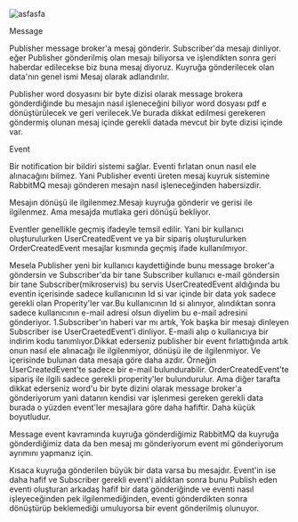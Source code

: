 
![asfasfa](https://user-images.githubusercontent.com/97520268/158588786-2a0310c4-9c13-4a2e-a2c2-3bc43c164677.PNG)


Message

Publisher message broker'a mesaj gönderir. 
Subscriber'da mesajı dinliyor.
eğer Publisher gönderilmiş olan mesajı biliyorsa ve işlendikten sonra geri haberdar edilecekse biz buna mesaj diyoruz.
Kuyruğa gönderilecek olan data'nın genel ismi Mesaj olarak adlandırılır.

Publisher word dosyasını bir byte dizisi olarak message brokera gönderdiğinde bu mesajın nasıl işleneceğini biliyor word dosyası pdf e dönüştürülecek ve geri verilecek.Ve burada dikkat edilmesi gerekeren göndermiş olunan mesaj içinde gerekli datada mevcut bir byte dizisi içinde var.


Event 

Bir notification bir bildiri sistemi sağlar. Eventi fırlatan onun nasıl ele alınacağını bilmez. Yani Publisher eventi üreten mesaj kuyruk sistemine RabbitMQ mesajı gönderen mesajın nasıl işleneceğinden habersizdir.

Mesajın dönüşü ile ilgilenmez.Mesajı kuyruğa gönderir ve gerisi ile ilgilenmez. Ama mesajda mutlaka geri dönüşü bekliyor.

Eventler genellikle geçmiş ifadeyle temsil edilir. Yani bir kullanıcı oluşturulurken UserCreatedEvent ve ya bir sipariş oluşturulurken OrderCreatedEvent mesajlar kısmında geçmiş ifade kullanılmıyor.

Mesela Publisher yeni bir kullanıcı kaydettiğinde bunu message broker'a göndersin ve Subscriber'da bir tane Subscriber kullanıcı e-mail göndersin bir tane Subscriber(mikroservis) bu servis UserCreatedEvent aldığında bu eventin içerisinde sadece kullanıcının Id si var içinde bir data yok sadece gerekli olan Properity'ler var.Bu kullanıcının Id si alınıyor, alındıktan sonra sadece kullanıcının e-mail adresi olsun diyelim bu e-mail adresini gönderiyor. 1.Subscriber'ın haberi var mı artık, Yok başka bir mesajı dinleyen Subscriber ise UserCraetedEvent'i dinliyor. E-maili alıp o kullanıcıya bir indirim kodu tanımlıyor.Dikkat ederseniz publisher bir event fırlattığında artık onun nasıl ele alınacağı ile ilgilenmiyor, dönüşü ile de ilgilenmiyor. Ve içerisinde bulunan data mesaja göre daha azdır. Örneğin UserCreatedEvent'te sadece bir e-mail bulundurabilir. OrderCreatedEvent'te sipariş ile ilgili sadece gerekli properity'ler bulundurulur. Ama diğer tarafta dikkat ederseniz word'u bir byte dizini olarak message broker'a gönderiyorum yani datanın kendisi var işlenmesi gereken gerekli data burada o yüzden event'ler mesajlara göre daha hafiftir. Daha küçük boyutludur.

Message event kavramında kuyruğa gönderdiğimiz RabbitMQ da kuyruğa gönderdiğimiz data da ben mesaj mı gönderiyorum event mi gönderiyorum ayrımını yapmanız için.

Kısaca kuyruğa gönderilen büyük bir data varsa bu mesajdır. Event'in ise daha hafif ve Subscriber gerekli event'i aldıktan sonra bunu Publish eden eventi oluşturan arkadaş hafif bir data gönderiğinde ve eventi nasıl işleyeceğinden pek ilgilenmediğinden, eventi gönderdikten sonra dönüştürüp beklemediği umuluyorsa bir event gönderilmiş olunuyor.
